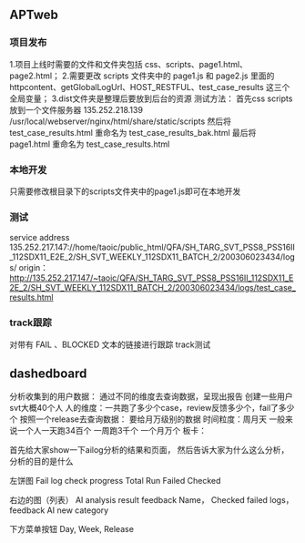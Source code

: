 ## APTweb
### 项目发布
1.项目上线时需要的文件和文件夹包括 css、scripts、page1.html、page2.html；
2.需要更改 scripts 文件夹中的 page1.js 和 page2.js 里面的 httpcontent、getGlobalLogUrl、HOST_RESTFUL、test_case_results 这三个全局变量；
3.dist文件夹是整理后要放到后台的资源
测试方法：
首先css scripts放到一个文件服务器 135.252.218.139 /usr/local/webserver/nginx/html/share/static/scripts
然后将 test_case_results.html 重命名为 test_case_results_bak.html 
最后将page1.html 重命名为 test_case_results.html

### 本地开发
只需要修改根目录下的scripts文件夹中的page1.js即可在本地开发

### 测试
service address
  135.252.217.147://home/taoic/public_html/QFA/SH_TARG_SVT_PSS8_PSS16II_112SDX11_E2E_2/SH_SVT_WEEKLY_112SDX11_BATCH_2/200306023434/logs/
origin： 
  http://135.252.217.147/~taoic/QFA/SH_TARG_SVT_PSS8_PSS16II_112SDX11_E2E_2/SH_SVT_WEEKLY_112SDX11_BATCH_2/200306023434/logs/test_case_results.html

### track跟踪
对带有 FAIL 、BLOCKED 文本的链接进行跟踪
track测试

## dashedboard
分析收集到的用户数据：
通过不同的维度去查询数据，呈现出报告
创建一些用户 svt大概40个人
人的维度：一共跑了多少个case，review反馈多少个，fail了多少个
按照一个release去查询数据： 要给月万级别的数据
时间粒度：周月天 一般来说一个人一天跑34百个 一周跑3千个 一个月万个
板卡：

首先给大家show一下ailog分析的结果和页面，
然后告诉大家为什么这么分析，分析的目的是什么


左饼图 Fail log check progress
Total Run
Failed 
Checked

右边的图（列表） AI analysis result feedback
Name， Checked failed logs， feedback AI new category

下方菜单按钮
Day, Week, Release